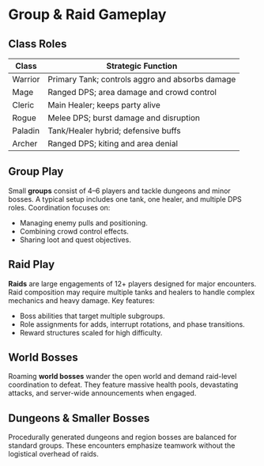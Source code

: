 # Group & Raid Gameplay

## Class Roles
| Class   | Strategic Function |
| ------- | ------------------ |
| Warrior | Primary Tank; controls aggro and absorbs damage |
| Mage    | Ranged DPS; area damage and crowd control |
| Cleric  | Main Healer; keeps party alive |
| Rogue   | Melee DPS; burst damage and disruption |
| Paladin | Tank/Healer hybrid; defensive buffs |
| Archer  | Ranged DPS; kiting and area denial |

## Group Play
Small **groups** consist of 4–6 players and tackle dungeons and minor bosses. A typical setup includes one tank, one healer, and multiple DPS roles. Coordination focuses on:
- Managing enemy pulls and positioning.
- Combining crowd control effects.
- Sharing loot and quest objectives.

## Raid Play
**Raids** are large engagements of 12+ players designed for major encounters. Raid composition may require multiple tanks and healers to handle complex mechanics and heavy damage. Key features:
- Boss abilities that target multiple subgroups.
- Role assignments for adds, interrupt rotations, and phase transitions.
- Reward structures scaled for high difficulty.

## World Bosses
Roaming **world bosses** wander the open world and demand raid-level coordination to defeat. They feature massive health pools, devastating attacks, and server-wide announcements when engaged.

## Dungeons & Smaller Bosses
Procedurally generated dungeons and region bosses are balanced for standard groups. These encounters emphasize teamwork without the logistical overhead of raids.
